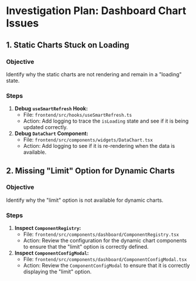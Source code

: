 # Investigation Plan: Dashboard Chart Issues

## 1. Static Charts Stuck on Loading

### Objective
Identify why the static charts are not rendering and remain in a "loading" state.

### Steps
1.  **Debug `useSmartRefresh` Hook:**
    -   File: `frontend/src/hooks/useSmartRefresh.ts`
    -   Action: Add logging to trace the `isLoading` state and see if it is being updated correctly.
2.  **Debug `DataChart` Component:**
    -   File: `frontend/src/components/widgets/DataChart.tsx`
    -   Action: Add logging to see if it is re-rendering when the data is available.

## 2. Missing "Limit" Option for Dynamic Charts

### Objective
Identify why the "limit" option is not available for dynamic charts.

### Steps
1.  **Inspect `ComponentRegistry`:**
    -   File: `frontend/src/components/dashboard/ComponentRegistry.tsx`
    -   Action: Review the configuration for the dynamic chart components to ensure that the "limit" option is correctly defined.
2.  **Inspect `ComponentConfigModal`:**
    -   File: `frontend/src/components/dashboard/ComponentConfigModal.tsx`
    -   Action: Review the `ComponentConfigModal` to ensure that it is correctly displaying the "limit" option.
